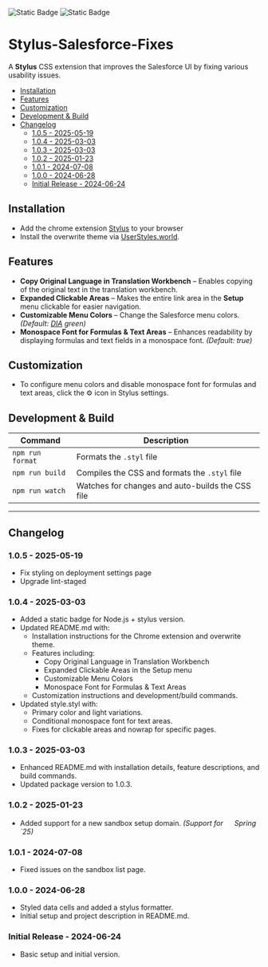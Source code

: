 ![Static Badge](https://img.shields.io/badge/v20.18.0-nodedotjs?style=flat&logo=nodedotjs&label=Node&color=%23339933)
![Static Badge](https://img.shields.io/badge/v.0.64.0-stylus?style=flat&logo=stylus&label=Stylus&color=%23333333)

# Stylus-Salesforce-Fixes

A **Stylus** CSS extension that improves the Salesforce UI by fixing various usability issues.

<!-- toc -->

- [Installation](#installation)
- [Features](#features)
- [Customization](#customization)
- [Development & Build](#development--build)
- [Changelog](#changelog)
  * [1.0.5 - 2025-05-19](#105---2025-05-19)
  * [1.0.4 - 2025-03-03](#104---2025-03-03)
  * [1.0.3 - 2025-03-03](#103---2025-03-03)
  * [1.0.2 - 2025-01-23](#102---2025-01-23)
  * [1.0.1 - 2024-07-08](#101---2024-07-08)
  * [1.0.0 - 2024-06-28](#100---2024-06-28)
  * [Initial Release - 2024-06-24](#initial-release---2024-06-24)

<!-- tocstop -->

## Installation
- Add the chrome extension [Stylus](https://chromewebstore.google.com/detail/stylus/clngdbkpkpeebahjckkjfobafhncgmne) to your browser
- Install the overwrite theme via [UserStyles.world](https://userstyles.world/style/16934/salesforce-overwrite).

## Features

- **Copy Original Language in Translation Workbench** – Enables copying of the original text in the translation workbench.
- **Expanded Clickable Areas** – Makes the entire link area in the **Setup** menu clickable for easier navigation.
- **Customizable Menu Colors** – Change the Salesforce menu colors. _(Default: [DIA](https://dia-dg.com) green)_
- **Monospace Font for Formulas & Text Areas** – Enhances readability by displaying formulas and text fields in a monospace font. _(Default: true)_

## Customization
- To configure menu colors and disable monospace font for formulas and text areas, click the ⚙ icon in Stylus settings.

## Development & Build

| Command          | Description                                      |
| ---------------- | ------------------------------------------------ |
| `npm run format` | Formats the `.styl` file                         |
| `npm run build`  | Compiles the CSS and formats the `.styl` file    |
| `npm run watch`  | Watches for changes and auto-builds the CSS file |

---

## Changelog

### 1.0.5 - 2025-05-19
- Fix styling on deployment settings page
- Upgrade lint-staged

### 1.0.4 - 2025-03-03
- Added a static badge for Node.js + stylus version.
- Updated README.md with:
  - Installation instructions for the Chrome extension and overwrite theme.
  - Features including:
    - Copy Original Language in Translation Workbench
    - Expanded Clickable Areas in the Setup menu
    - Customizable Menu Colors
    - Monospace Font for Formulas & Text Areas
  - Customization instructions and development/build commands.
- Updated style.styl with:
  - Primary color and light variations.
  - Conditional monospace font for text areas.
  - Fixes for clickable areas and nowrap for specific pages.

### 1.0.3 - 2025-03-03
- Enhanced README.md with installation details, feature descriptions, and build commands.
- Updated package version to 1.0.3.

### 1.0.2 - 2025-01-23
- Added support for a new sandbox setup domain. _(Support for <img src="https://www.salesforce.com/c2/public/app/favicon.ico" width="15" height="15"> Spring `25)_

### 1.0.1 - 2024-07-08
- Fixed issues on the sandbox list page.

### 1.0.0 - 2024-06-28
- Styled data cells and added a stylus formatter.
- Initial setup and project description in README.md.

### Initial Release - 2024-06-24
- Basic setup and initial version.